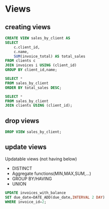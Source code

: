 # Views

## creating views
```sql
CREATE VIEW sales_by_client AS
SELECT 
	c.client_id,
    c.name,
    SUM(invoice_total) AS total_sales
FROM clients c
JOIN invoices i USING (client_id)
GROUP BY client_id,name;

SELECT *
FROM sales_by_client
ORDER BY total_sales DESC;

SELECT *
FROM sales_by_client
JOIN clients USING (client_id);
```
## drop views
```sql
DROP VIEW sales_by_client;
```
## update views

Updatable views (not having below)
* DISTINCT
* Aggregate functions(MIN,MAX,SUM,...)
* GROUP BY/HAVING
* UNION

```sql
UPDATE invoices_with_balance
SET due_date=DATE_ADD(due_date,INTERVAL 2 DAY)
WHERE invoice_id=2;
```